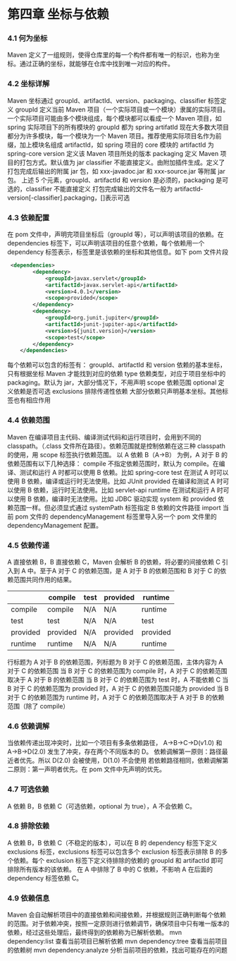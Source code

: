 # 第四章 坐标与依赖

### 4.1 何为坐标

Maven 定义了一组规则，使得仓库里的每一个构件都有唯一的标识，也称为坐标。通过正确的坐标，就能够在仓库中找到唯一对应的构件。

### 4.2 坐标详解

Maven 坐标通过 groupId、artifactId、version、packaging、classifier 标签定义
groupId
	定义当前 Maven 项目（一个实际项目或一个模块）隶属的实际项目。一个实际项目可能由多个模块组成，每个模块都可以看成一个 Maven 项目，如 spring 实际项目下的所有模块的 groupId 都为 spring
artifatId
	现在大多数大项目都分为许多模块，每一个模块为一个 Maven 项目。推荐使用实际项目名作为前缀，加上模块名组成 artifactId，如 spring 项目的 core 模块的 artifactId 为 spring-core
version
	定义该 Maven 项目所处的版本
packaging
	定义 Maven 项目的打包方式。默认值为 jar
classifier
	不能直接定义。由附加插件生成。定义了打包完成后输出的附属 jar 包，如 xxx-javadoc.jar 和 xxx-source.jar 等附属 jar 包。
上述 5 个元素，groupId、artifactId 和 version 是必须的，packaging 是可选的，classifier 不能直接定义
打包完成输出的文件名一般为 artifactId-version[-classifier].packaging，[]表示可选

### 4.3 依赖配置

在 pom 文件中，声明完项目坐标后（groupId 等），可以声明该项目的依赖。在 dependencies 标签下，可以声明该项目的任意个依赖，每个依赖用一个 dependency 标签表示，标签里是该依赖的坐标和其他信息。如下 pom 文件片段

```xml
 <dependencies>
        <dependency>
            <groupId>javax.servlet</groupId>
            <artifactId>javax.servlet-api</artifactId>
            <version>4.0.1</version>
            <scope>provided</scope>
        </dependency>
        <dependency>
            <groupId>org.junit.jupiter</groupId>
            <artifactId>junit-jupiter-api</artifactId>
            <version>${junit.version}</version>
            <scope>test</scope>
        </dependency>
    </dependencies>
```

每个依赖可以包含的标签有：
groupId、artifactId 和 version
	依赖的基本坐标，只有根据坐标 Maven 才能找到对应的依赖
type
	依赖类型，对应于项目坐标中的 packaging。默认为 jar，大部分情况下，不用声明
scope
	依赖范围
optional
	定义依赖是否可选
exclusions
	排除传递性依赖
大部分依赖只声明基本坐标。其他标签也有相应作用

### 4.4 依赖范围

Maven 在编译项目主代码、编译测试代码和运行项目时，会用到不同的 classpath。（.class 文件所在路径）。依赖范围就是控制依赖在这三种 classpath 的使用，用 scope 标签执行依赖范围。
以 A 依赖 B（A->B） 为例，A 对于 B 的依赖范围有以下几种选择：
compile
	不指定依赖范围时，默认为 compile。在编译、测试和运行 A 时都可以使用 B 依赖。比如 spring-core
test
	在测试 A 时可以使用 B 依赖，编译或运行时无法使用。比如 JUnit
provided
	在编译和测试 A 时可以使用 B 依赖，运行时无法使用。比如 servlet-api
runtime
	在测试和运行 A 时可以使用 B 依赖，编译时无法使用。比如 JDBC 驱动实现
system
	和 provided 依赖范围一样。但必须显式通过 systemPath 标签指定 B 依赖的文件路径
import
	当前 pom 文件的 dependencyManagement 标签里导入另一个 pom 文件里的 dependencyManagement 配置。 

### 4.5 依赖传递

A 直接依赖 B，B 直接依赖 C，Maven 会解析 B 的依赖，将必要的间接依赖 C 引入到 A 中。至于A 对于 C 的依赖范围，是 A 对于 B 的依赖范围和 B 对于 C 的依赖范围共同作用的结果。

|          | compile  | test | provided | runtime  |
| -------- | -------- | ---- | -------- | -------- |
| compile  | compile  | N/A  | N/A      | runtime  |
| test     | test     | N/A  | N/A      | test     |
| provided | provided | N/A  | provided | provided |
| runtime  | runtime  | N/A  | N/A      | runtime  |

行标题为 A 对于 B 的依赖范围，列标题为 B 对于 C 的依赖范围，主体内容为 A 对于 C 的依赖范围
当 B 对于 C 的依赖范围为 compile 时，A 对于 C 的依赖范围取决于 A 对于 B 的依赖范围
当 B 对于 C 的依赖范围为 test 时，A 不能依赖 C
当 B 对于 C 的依赖范围为 provided 时，A 对于 C 的依赖范围只能为 provided
当 B 对于 C 的依赖范围为 runtime 时，A 对于 C 的依赖范围取决于 A 对于 B 的依赖范围（除了 compile）

### 4.6 依赖调解

当依赖传递出现冲突时，比如一个项目有多条依赖路径， A->B->C->D(v1.0) 和 A->B->D(2.0) 发生了冲突，存在两个不同版本的 D。
依赖调解第一原则：路径最近者优先。所以 D(2.0) 会被使用，D(1.0) 不会使用
若依赖路径相同，依赖调解第二原则：第一声明者优先。在 pom 文件中先声明的优先。

### 4.7 可选依赖

A 依赖 B，B 依赖 C（可选依赖，optional 为 true），A 不会依赖 C。

### 4.8 排除依赖
A 依赖 B，B 依赖 C（不稳定的版本），可以在 B 的 dependency 标签下定义 exclusions 标签，exclusions 标签可以包含多个 exclusion 标签表示排除 B 的多个依赖。每个 exclusion 标签下定义待排除的依赖的 groupId 和 artifactId 即可排除所有版本的该依赖。
在 A 中排除了 B 中的 C 依赖，不影响 A 在后面的 dependency 标签依赖 C。

### 4.9 依赖信息
Maven 会自动解析项目中的直接依赖和间接依赖，并根据规则正确判断每个依赖的范围。对于依赖冲突，按照一定原则进行依赖调节，确保项目中只有唯一版本的依赖，经过这些处理后，最终得到的依赖称为已解析依赖。
mvn dependency:list 查看当前项目已解析依赖
mvn dependency:tree 查看当前项目的依赖树
mvn dependency:analyze 分析当前项目的依赖，找出可能存在的问题





